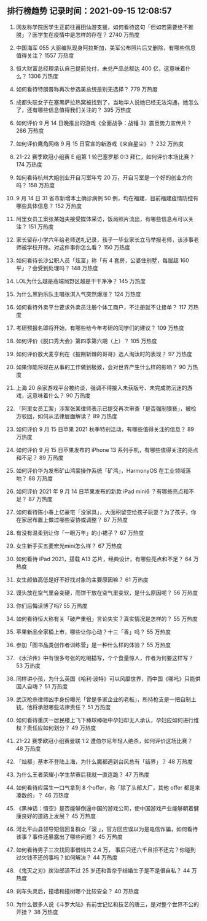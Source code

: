 
## 排行榜趋势 记录时间：2021-09-15 12:08:57
  
  1. 网友称学院医学生正前往莆田仙游支援，如何看待这句「但如若需要绝不推脱」？医学生在疫情中是怎样的存在？ 2740 万热度
    
  2. 中国海军 055 大驱编队现身阿拉斯加，美军公布照片后又删除，有哪些信息值得关注？ 1557 万热度
    
  3. 恒大财富总经理承认自己提前兑付，未兑产品总额达 400 亿，这意味着什么？ 1306 万热度
    
  4. 如何看待特朗普称再次参选美总统是别无选择？ 779 万热度
    
  5. 成都失联女子在塞黑萨拉热窝被找到了，当地华人说她已经无法沟通，她怎么了，还有哪些信息值得我们关注的？ 395 万热度
    
  6. 如何评价 9 月 14 日晚推出的游戏《全面战争：战锤 3》震旦势力宣传片？ 266 万热度
    
  7. 如何评价鹰角网络 9 月 15 日官宣的新游戏《来自星尘》？ 232 万热度
    
  8. 21-22 赛季欧冠小组赛 E 组第 1 轮巴塞罗那 0:3 拜仁，如何评价本场比赛？ 174 万热度
    
  9. 如何看待杭州大姐创业开自习室年亏 20 万，开自习室是一个好的创业方向吗？ 158 万热度
    
  10. 9 月 14 日 31 省市新增本土确诊病例 50 例，均在福建，目前福建疫情防控有哪些具体信息？ 152 万热度
    
  11. 阿里女员工案张某姐夫接受媒体采访，饭局照片流出，有哪些信息点可以关注？ 151 万热度
    
  12. 家长留存小学六年给老师送礼记录，孩子一毕业家长立马举报老师，该涉事老师被学校开除。对这件事你怎么看？ 150 万热度
    
  13. 如何看待长沙公职人员「炫富」称「有 4 套房，公婆住别墅，每层超 160 平」？会受到处理吗？ 148 万热度
    
  14. LOL为什么越是高端局野区越是干干净净？ 145 万热度
    
  15. 为什么黑豹乐队主唱张淇人气突然爆涨？ 124 万热度
    
  16. 如何看待外卖平台要求外卖员注册个体工商户，不注册就不让接单？ 117 万热度
    
  17. 考研预报名即将开始，有哪些给今年考研的同学们的建议？ 109 万热度
    
  18. 如何评价《脱口秀大会》第四季第六期（上）？ 105 万热度
    
  19. 如何评价敖犬麦亨利在《披荆斩棘的哥哥》选人淘汰时的表现？ 97 万热度
    
  20. 如果你能将现在从事的工作做到极致，会对世界产生什么样的影响？ 90 万热度
    
  21. 上海 20 余家游戏平台被约谈，强调不得接入未获版号、未完成防沉迷的游戏，这意味着什么？ 90 万热度
    
  22. 「阿里女员工案」涉案张某律师表示已提交再次审查「是否强制猥亵」，被检方驳回，如何从法律层面解读？ 89 万热度
    
  23. 如何评价 9 月 15 日苹果 2021 秋季特别活动，有哪些值得关注的信息？ 89 万热度
    
  24. 如何评价 9 月 15 日苹果发布的 iPhone 13 系列手机，有哪些值得关注的亮点和不足？ 89 万热度
    
  25. 如何评价华为发布矿山鸿蒙操作系统「矿鸿」，HarmonyOS 在工业领域落地？ 88 万热度
    
  26. 如何评价 2021 年 9 月 14 日苹果发布的新款 iPad mini6 ？有哪些亮点和不足？ 87 万热度
    
  27. 如何看待陈小春上亿豪宅「没家具」，大面积留空给孩子玩耍？为了孩子，你在家居布置上做过哪些妥协或调整？ 87 万热度
    
  28. 有没有温柔到让你「一眼万年」的小裙子？ 67 万热度
    
  29. 女生新手买五菱宏光mini怎么样？ 67 万热度
    
  30. 如何看待 iPad 2021，搭载 A13 芯片，经典设计，有哪些亮点和不足？ 64 万热度
    
  31. 女生颜值高低是好不好找对象的主要原因嘛？ 61 万热度
    
  32. 馒头放在空气里会变硬，而饼干放在空气里变软，是什么原因呢？ 56 万热度
    
  33. 你们后悔读博了吗? 55 万热度
    
  34. 如何看待恒大称有关「破产重组」言论失实？真实情况是怎样的？ 55 万热度
    
  35. 苹果新品全家桶上市，哪些让你心动？十三「香」吗？ 55 万热度
    
  36. 参加「图书品类创作者训练营」是一种什么样的体验？ 55 万热度
    
  37. 《水浒传》中有很多夸张的吃喝描写，个个食量惊人，作者为何要这样写？ 53 万热度
    
  38. 同样讲小孩，为什么英国《哈利·波特》可以风靡世界，而中国《哪吒》只能供国人自嗨？ 51 万热度
    
  39. 武汉枪杀律师凶手身份曝光「曾是多家企业的老板」，所持枪支是一把自制土铳，他将承担哪些法律责任？ 51 万热度
    
  40. 如何看待重庆一居民楼上飞下棒球棒砸中孕妇却无人承认，孕妇应如何进行维权？责任应如何划分？ 49 万热度
    
  41. 21-22 赛季欧冠小组赛曼联 1:2 遭伯尔尼年轻人绝杀，如何评价这场比赛？ 48 万热度
    
  42. 「灿都」基本不登陆上海，为什么魔都遇到台风总有「结界」？ 48 万热度
    
  43. 为什么王者荣耀小学生禁赛后我就一直连跪？ 47 万热度
    
  44. 如何看待应届生一口气拿到 8 个offer，称「除了头部大厂，其他 offer 都是来凑数的」？ 46 万热度
    
  45. 《黑神话：悟空》是否能够倒逼中国的游戏公司，使中国游戏产业能够朝着健康良好的道路上发展？ 45 万热度
    
  46. 河北平山县领导短信回复群众「滚 」，官方回应误以为是电信诈骗，如何看待该事？事件还暴露出了哪些问题？ 45 万热度
    
  47. 如何看待男子三次找同事借钱共 2.4 万， 事后只还六千且拒不还完？你碰到过欠钱不还的事吗？如何解决？ 44 万热度
    
  48. 《鬼灭之刃》炭治郎活不过 25 岁还和香奈乎结婚生子是不是很自私？ 44 万热度
    
  49. 刹车失灵后，撞墙和撞树哪个比较安全？ 40 万热度
    
  50. 为什么很多人说《斗罗大陆》有前世记忆和技艺的唐三，是对整个世界不公的开挂？ 38 万热度
    